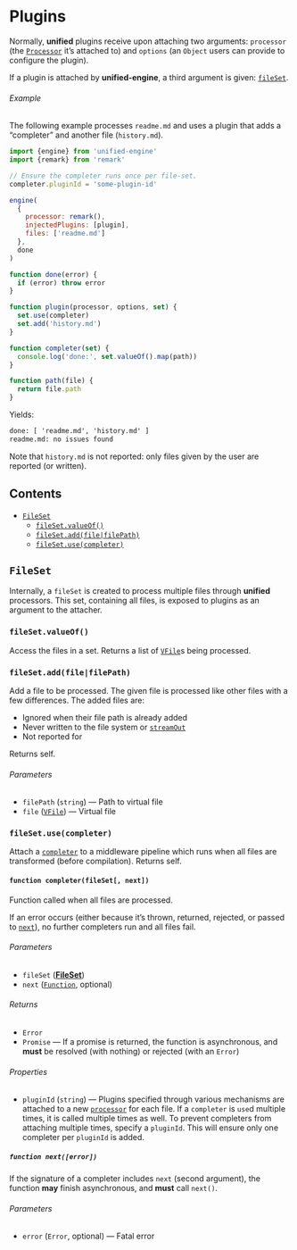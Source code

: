 # Plugins

Normally, **unified** plugins receive upon attaching two arguments: `processor`
(the [`Processor`][unified-processor] it’s attached to) and `options` (an
`Object` users can provide to configure the plugin).

If a plugin is attached by **unified-engine**, a third argument is given:
[`fileSet`][file-set].

###### Example

The following example processes `readme.md` and uses a plugin that adds a
“completer” and another file (`history.md`).

```js
import {engine} from 'unified-engine'
import {remark} from 'remark'

// Ensure the completer runs once per file-set.
completer.pluginId = 'some-plugin-id'

engine(
  {
    processor: remark(),
    injectedPlugins: [plugin],
    files: ['readme.md']
  },
  done
)

function done(error) {
  if (error) throw error
}

function plugin(processor, options, set) {
  set.use(completer)
  set.add('history.md')
}

function completer(set) {
  console.log('done:', set.valueOf().map(path))
}

function path(file) {
  return file.path
}
```

Yields:

```txt
done: [ 'readme.md', 'history.md' ]
readme.md: no issues found
```

Note that `history.md` is not reported: only files given by the user are
reported (or written).

## Contents

*   [`FileSet`](#fileset)
    *   [`fileSet.valueOf()`](#filesetvalueof)
    *   [`fileSet.add(file|filePath)`](#filesetaddfilefilepath)
    *   [`fileSet.use(completer)`](#filesetusecompleter)

## `FileSet`

Internally, a `fileSet` is created to process multiple files through **unified**
processors.
This set, containing all files, is exposed to plugins as an argument to the
attacher.

### `fileSet.valueOf()`

Access the files in a set.
Returns a list of [`VFile`][vfile]s being processed.

### `fileSet.add(file|filePath)`

Add a file to be processed.
The given file is processed like other files with a few differences.
The added files are:

*   Ignored when their file path is already added
*   Never written to the file system or [`streamOut`][stream-out]
*   Not reported for

Returns self.

###### Parameters

*   `filePath` (`string`) — Path to virtual file
*   `file` ([`VFile`][vfile]) — Virtual file

### `fileSet.use(completer)`

Attach a [`completer`][completer] to a middleware pipeline which runs when all
files are transformed (before compilation).
Returns self.

#### `function completer(fileSet[, next])`

Function called when all files are processed.

If an error occurs (either because it’s thrown, returned, rejected, or passed to
[`next`][next]), no further completers run and all files fail.

###### Parameters

*   `fileSet` ([**FileSet**][file-set])
*   `next` ([`Function`][next], optional)

###### Returns

*   `Error`
*   `Promise` — If a promise is returned, the function is asynchronous, and
    **must** be resolved (with nothing) or rejected (with an `Error`)

###### Properties

*   `pluginId` (`string`) — Plugins specified through various mechanisms are
    attached to a new [`processor`][unified-processor] for each file.
    If a `completer` is `use`d multiple times, it is called multiple times as
    well.
    To prevent completers from attaching multiple times, specify a `pluginId`.
    This will ensure only one completer per `pluginId` is added.

##### `function next([error])`

If the signature of a completer includes `next` (second argument), the function
**may** finish asynchronous, and **must** call `next()`.

###### Parameters

*   `error` (`Error`, optional) — Fatal error

<!-- Definitions -->

[vfile]: https://github.com/vfile/vfile

[unified-processor]: https://github.com/unifiedjs/unified#processor

[completer]: #function-completerfileset-next

[next]: #function-nexterror

[file-set]: #fileset

[stream-out]: options.md#optionsstreamout
